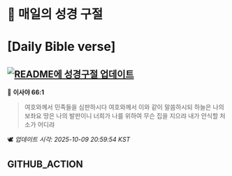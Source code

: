 # 🙏 매일의 성경 구절
# [Daily Bible verse]
## [![README에 성경구절 업데이트](https://github.com/DONGSUKA/first_test/actions/workflows/update-readme-bible.yml/badge.svg)](https://github.com/DONGSUKA/first_test/actions/workflows/update-readme-bible.yml)
<!-- START_BIBLE_VERSE -->
📖 **이사야 66:1**
> 여호와께서 민족들을 심판하시다 여호와께서 이와 같이 말씀하시되 하늘은 나의 보좌요 땅은 나의 발판이니 너희가 나를 위하여 무슨 집을 지으랴 내가 안식할 처소가 어디랴

🕊️ _업데이트 시각: 2025-10-09 20:59:54 KST_
  <!-- END_BIBLE_VERSE -->
## GITHUB_ACTION
